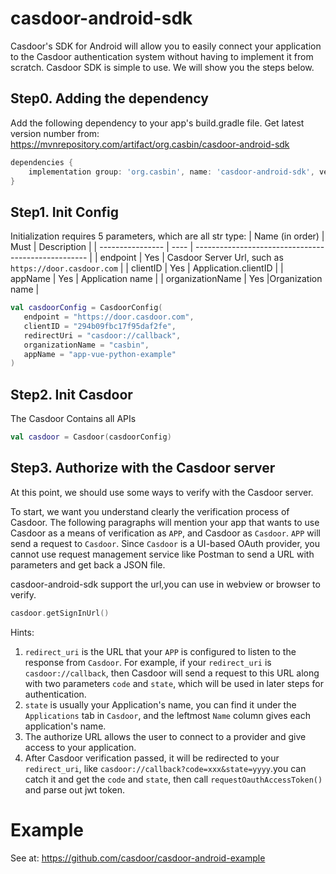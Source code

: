 # casdoor-android-sdk

Casdoor's SDK for Android will allow you to easily connect your application to the Casdoor
authentication system without having to implement it from scratch.
Casdoor SDK is simple to use. We will show you the steps below.

## Step0. Adding the dependency

Add the following dependency to your app's build.gradle file. Get latest version number from: https://mvnrepository.com/artifact/org.casbin/casdoor-android-sdk

```groovy
dependencies {
    implementation group: 'org.casbin', name: 'casdoor-android-sdk', version: '0.0.1'
}
```

## Step1. Init Config

Initialization requires 5 parameters, which are all str type:
| Name (in order)  | Must | Description |
| ---------------- | ---- | --------------------------------------------------- |
| endpoint | Yes | Casdoor Server Url, such as `https://door.casdoor.com` |
| clientID | Yes | Application.clientID |
| appName | Yes | Application name |
| organizationName | Yes |Organization name |

```kotlin
val casdoorConfig = CasdoorConfig(
   endpoint = "https://door.casdoor.com",
   clientID = "294b09fbc17f95daf2fe",
   redirectUri = "casdoor://callback",
   organizationName = "casbin",
   appName = "app-vue-python-example"
)
```

## Step2. Init Casdoor

The Casdoor Contains all APIs

```kotlin
val casdoor = Casdoor(casdoorConfig)
```

## Step3. Authorize with the Casdoor server

At this point, we should use some ways to verify with the Casdoor server.

To start, we want you understand clearly the verification process of Casdoor.
The following paragraphs will mention your app that wants to use Casdoor as a means
of verification as `APP`, and Casdoor as `Casdoor`.
`APP` will send a request to `Casdoor`. Since `Casdoor` is a UI-based OAuth
provider, you cannot use request management service like Postman to send a URL
with parameters and get back a JSON file.

casdoor-android-sdk support the url,you can use in webview or browser to verify.

```kotlin
casdoor.getSignInUrl()
```

Hints:

1. `redirect_uri` is the URL that your `APP` is configured to
   listen to the response from `Casdoor`. For example, if your `redirect_uri`
   is `casdoor://callback`, then Casdoor will send a request to this URL along with two
   parameters `code` and `state`, which will be used in later steps for authentication.
2. `state` is usually your Application's name, you can find it under the `Applications` tab
   in `Casdoor`, and the leftmost `Name` column gives each application's name.
3. The authorize URL allows the user to connect to a provider and give access to your application.
4. After Casdoor verification passed, it will be redirected to your `redirect_uri`,
   like `casdoor://callback?code=xxx&state=yyyy`.you can catch it and get the `code` and `state`,
   then call `requestOauthAccessToken()` and parse out jwt token.

# Example
See at: https://github.com/casdoor/casdoor-android-example
